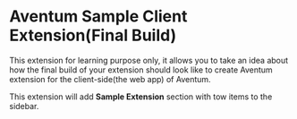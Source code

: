 # Aventum Sample Client Extension(Final Build)

This extension for learning purpose only, it allows you to take an idea about how the final build of your extension should look like to create Aventum extension for the client-side(the web app) of Aventum.

This extension will add **Sample Extension** section with tow items to the sidebar.